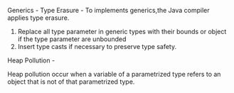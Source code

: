 Generics - 
Type Erasure - To implements generics,the Java compiler applies type erasure.

1) Replace all type parameter in generic types with their bounds or object if the type
    parameter are unbounded
2) Insert type casts if necessary to preserve type safety.

Heap Pollution - 

Heap pollution occur when a variable of a parametrized type refers to an object that is not of
that parametrized type.

